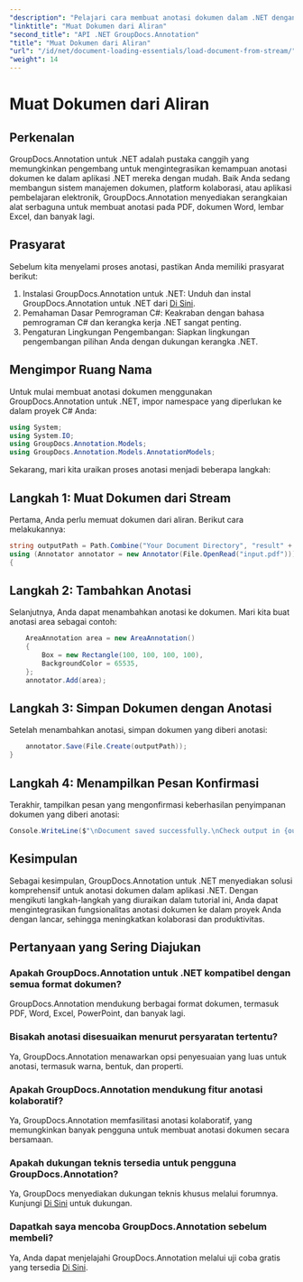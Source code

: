 ```yaml
---
"description": "Pelajari cara membuat anotasi dokumen dalam .NET dengan mudah menggunakan GroupDocs.Annotation. Tingkatkan kolaborasi dan produktivitas."
"linktitle": "Muat Dokumen dari Aliran"
"second_title": "API .NET GroupDocs.Annotation"
"title": "Muat Dokumen dari Aliran"
"url": "/id/net/document-loading-essentials/load-document-from-stream/"
"weight": 14
---
```


# Muat Dokumen dari Aliran

## Perkenalan
GroupDocs.Annotation untuk .NET adalah pustaka canggih yang memungkinkan pengembang untuk mengintegrasikan kemampuan anotasi dokumen ke dalam aplikasi .NET mereka dengan mudah. Baik Anda sedang membangun sistem manajemen dokumen, platform kolaborasi, atau aplikasi pembelajaran elektronik, GroupDocs.Annotation menyediakan serangkaian alat serbaguna untuk membuat anotasi pada PDF, dokumen Word, lembar Excel, dan banyak lagi.
## Prasyarat
Sebelum kita menyelami proses anotasi, pastikan Anda memiliki prasyarat berikut:
1. Instalasi GroupDocs.Annotation untuk .NET: Unduh dan instal GroupDocs.Annotation untuk .NET dari [Di Sini](https://releases.groupdocs.com/annotation/net/).
2. Pemahaman Dasar Pemrograman C#: Keakraban dengan bahasa pemrograman C# dan kerangka kerja .NET sangat penting.
3. Pengaturan Lingkungan Pengembangan: Siapkan lingkungan pengembangan pilihan Anda dengan dukungan kerangka .NET.

## Mengimpor Ruang Nama
Untuk mulai membuat anotasi dokumen menggunakan GroupDocs.Annotation untuk .NET, impor namespace yang diperlukan ke dalam proyek C# Anda:
```csharp
using System;
using System.IO;
using GroupDocs.Annotation.Models;
using GroupDocs.Annotation.Models.AnnotationModels;
```

Sekarang, mari kita uraikan proses anotasi menjadi beberapa langkah:
## Langkah 1: Muat Dokumen dari Stream
Pertama, Anda perlu memuat dokumen dari aliran. Berikut cara melakukannya:
```csharp
string outputPath = Path.Combine("Your Document Directory", "result" + Path.GetExtension("input.pdf"));
using (Annotator annotator = new Annotator(File.OpenRead("input.pdf")))
{
```
## Langkah 2: Tambahkan Anotasi
Selanjutnya, Anda dapat menambahkan anotasi ke dokumen. Mari kita buat anotasi area sebagai contoh:
```csharp
	AreaAnnotation area = new AreaAnnotation()
	{
		Box = new Rectangle(100, 100, 100, 100),
		BackgroundColor = 65535,
	};
	annotator.Add(area);
```
## Langkah 3: Simpan Dokumen dengan Anotasi
Setelah menambahkan anotasi, simpan dokumen yang diberi anotasi:
```csharp
	annotator.Save(File.Create(outputPath));
}
```
## Langkah 4: Menampilkan Pesan Konfirmasi
Terakhir, tampilkan pesan yang mengonfirmasi keberhasilan penyimpanan dokumen yang diberi anotasi:
```csharp
Console.WriteLine($"\nDocument saved successfully.\nCheck output in {outputPath}.");
```

## Kesimpulan
Sebagai kesimpulan, GroupDocs.Annotation untuk .NET menyediakan solusi komprehensif untuk anotasi dokumen dalam aplikasi .NET. Dengan mengikuti langkah-langkah yang diuraikan dalam tutorial ini, Anda dapat mengintegrasikan fungsionalitas anotasi dokumen ke dalam proyek Anda dengan lancar, sehingga meningkatkan kolaborasi dan produktivitas.
## Pertanyaan yang Sering Diajukan
### Apakah GroupDocs.Annotation untuk .NET kompatibel dengan semua format dokumen?
GroupDocs.Annotation mendukung berbagai format dokumen, termasuk PDF, Word, Excel, PowerPoint, dan banyak lagi.
### Bisakah anotasi disesuaikan menurut persyaratan tertentu?
Ya, GroupDocs.Annotation menawarkan opsi penyesuaian yang luas untuk anotasi, termasuk warna, bentuk, dan properti.
### Apakah GroupDocs.Annotation mendukung fitur anotasi kolaboratif?
Ya, GroupDocs.Annotation memfasilitasi anotasi kolaboratif, yang memungkinkan banyak pengguna untuk membuat anotasi dokumen secara bersamaan.
### Apakah dukungan teknis tersedia untuk pengguna GroupDocs.Annotation?
Ya, GroupDocs menyediakan dukungan teknis khusus melalui forumnya. Kunjungi [Di Sini](https://forum.groupdocs.com/c/annotation/10) untuk dukungan.
### Dapatkah saya mencoba GroupDocs.Annotation sebelum membeli?
Ya, Anda dapat menjelajahi GroupDocs.Annotation melalui uji coba gratis yang tersedia [Di Sini](https://releases.groupdocs.com/).
